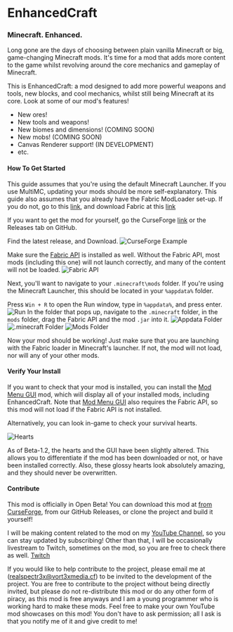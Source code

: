 # EnhancedCraft
### Minecraft. Enhanced.

Long gone are the days of choosing between plain vanilla Minecraft or big, game-changing Minecraft mods. It's time for a mod that adds more content to the game whilst revolving around the core mechanics and gameplay of Minecraft.

This is EnhancedCraft: a mod designed to add more powerful weapons and tools, new blocks, and cool mechanics, whilst still being Minecraft at its core. Look at some of our mod's features!
- New ores!
- New tools and weapons!
- New biomes and dimensions! (COMING SOON)
- New mobs! (COMING SOON)
- Canvas Renderer support! (IN DEVELOPMENT)
- etc.
#### How To Get Started

This guide assumes that you're using the default Minecraft Launcher. If you use MultiMC, updating your mods should be more self-explanatory. This guide also assumes that you already have the Fabric ModLoader set-up. If you do not, go to this [link](https://fabricmc.net/wiki/install "Fabric Installation Guide"), and download Fabric at this [link](https://fabricmc.net/use/ "Fabric Download Link")

If you want to get the mod for yourself, go the CurseForge [link](https://www.curseforge.com/minecraft/mc-mods/enhancedcraft/ "yes") or the Releases tab on GitHub.

Find the latest release, and Download.
![CurseForge Example](https://i.gyazo.com/c1e6210caae86852853605417f57cd17.png "CurseForge")

Make sure the [Fabric API](https://gyazo.com/33cc93e6d6e13b3963397a0a3c5e1906 "Required By The Mod") is installed as well. Without the Fabric API, most mods (including this one) will not launch correctly, and many of the content will not be loaded.
![Fabric API](https://i.gyazo.com/33cc93e6d6e13b3963397a0a3c5e1906.png "Fabric API")

Next, you'll want to navigate to your `.minecraft\mods` folder. If you're using the Minecraft Launcher, this should be located in your `%appdata%` folder.

Press `Win + R` to open the Run window, type in `%appdata%`, and press enter.
![Run](https://i.gyazo.com/92427c24b8b1d6ee3b2900ec3c322f03.png "Run")
In the folder that pops up, navigate to the `.minecraft` folder, in the `mods` folder, drag the Fabric API and the mod `.jar` into it.
![Appdata Folder](https://i.gyazo.com/06fd462125393d22c9ac6db03e2a40d9.png "Appdata Directory")
![.minecraft Folder](https://i.gyazo.com/e735a1f171288c872b4afc385cea1cbe.png ".minecraft Directory")
![Mods Folder](https://i.gyazo.com/9c7adad429c019d033cdcc3d38ebf9b3.png "Mod Directory")

Now your mod should be working! Just make sure that you are launching with the Fabric loader in Minecraft's launcher. If not, the mod will not load, nor will any of your other mods.

#### Verify Your Install

If you want to check that your mod is installed, you can install the [Mod Menu GUI](https://www.curseforge.com/minecraft/mc-mods/modmenu "Mod Menu GUI") mod, which will display all of your installed mods, including EnhancedCraft. Note that [Mod Menu GUI](https://www.curseforge.com/minecraft/mc-mods/modmenu "Mod Menu GUI") also requires the Fabric API, so this mod will not load if the Fabric API is not installed.

Alternatively, you can look in-game to check your survival hearts.

![Hearts](https://media.forgecdn.net/attachments/314/311/hearts.png "Hearts")

As of Beta-1.2, the hearts and the GUI have been slightly altered. This allows you to differentiate if the mod has been downloaded or not, or have been installed correctly. Also, these glossy hearts look absolutely amazing, and they should never be overwritten.

#### Contribute
This mod is officially in Open Beta! You can download this mod at [from CurseForge](https://www.curseforge.com/minecraft/mc-mods/enhancedcraft/ "yes"), from our GitHub Releases, or clone the project and build it yourself!

I will be making content related to the mod on my [YouTube Channel](https://youtube.com/c/Spectr3x "Spectr3x's YouTube Channel"), so you can stay updated by subscribing! Other than that, I will be occasionally livestream to Twitch, sometimes on the mod, so you are free to check there as well. [Twitch](https://www.twitch.tv/realspectr3x "My Inactive Twitch")

If you would like to help contribute to the project, please email me at (realspectr3x@vort3xmedia.cf) to be invited to the development of the project. You are free to contribute to the project without being directly invited, but please do not re-distribute this mod or do any other form of piracy, as this mod is free anyways and I am a young programmer who is working hard to make these mods. Feel free to make your own YouTube mod showcases on this mod! You don't have to ask permission; all I ask is that you notify me of it and give credit to me!
